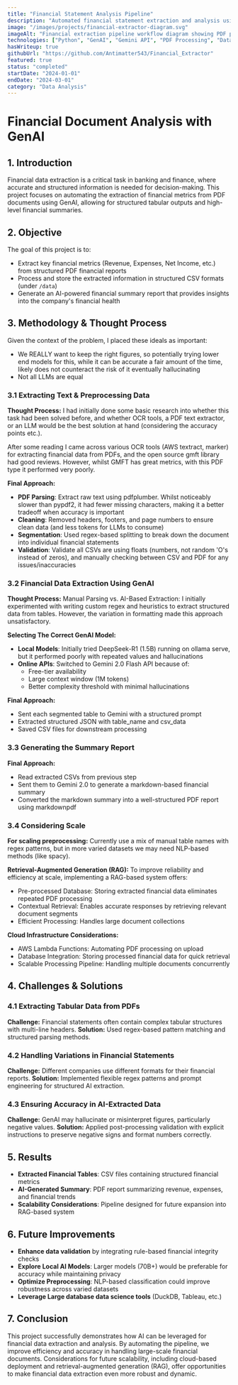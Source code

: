 ```yaml
---
title: "Financial Statement Analysis Pipeline"
description: "Automated financial statement extraction and analysis using GenAI. Processes financial PDFs, extracts key data, and generates structured reports with AI-powered insights."
image: "/images/projects/financial-extractor-diagram.svg"
imageAlt: "Financial extraction pipeline workflow diagram showing PDF processing through GenAI to structured outputs"
technologies: ["Python", "GenAI", "Gemini API", "PDF Processing", "Data Analysis", "Automation"]
hasWriteup: true
githubUrl: "https://github.com/Antimatter543/Financial_Extractor"
featured: true
status: "completed"
startDate: "2024-01-01"
endDate: "2024-03-01"
category: "Data Analysis"
---
```


# Financial Document Analysis with GenAI

## 1. Introduction

Financial data extraction is a critical task in banking and finance, where accurate and structured information is needed for decision-making. This project focuses on automating the extraction of financial metrics from PDF documents using GenAI, allowing for structured tabular outputs and high-level financial summaries.

## 2. Objective

The goal of this project is to:

- Extract key financial metrics (Revenue, Expenses, Net Income, etc.) from structured PDF financial reports
- Process and store the extracted information in structured CSV formats (under `/data`)
- Generate an AI-powered financial summary report that provides insights into the company's financial health

## 3. Methodology & Thought Process

Given the context of the problem, I placed these ideals as important:

- We REALLY want to keep the right figures, so potentially trying lower end models for this, while it can be accurate a fair amount of the time, likely does not counteract the risk of it eventually hallucinating
- Not all LLMs are equal

### 3.1 Extracting Text & Preprocessing Data

**Thought Process:**
I had initially done some basic research into whether this task had been solved before, and whether OCR tools, a PDF text extractor, or an LLM would be the best solution at hand (considering the accuracy points etc.).

After some reading I came across various OCR tools (AWS textract, marker) for extracting financial data from PDFs, and the open source gmft library had good reviews. However, whilst GMFT has great metrics, with this PDF type it performed very poorly.

**Final Approach:**
- **PDF Parsing**: Extract raw text using pdfplumber. Whilst noticeably slower than pypdf2, it had fewer missing characters, making it a better tradeoff when accuracy is important
- **Cleaning**: Removed headers, footers, and page numbers to ensure clean data (and less tokens for LLMs to consume)
- **Segmentation**: Used regex-based splitting to break down the document into individual financial statements
- **Validation**: Validate all CSVs are using floats (numbers, not random 'O's instead of zeros), and manually checking between CSV and PDF for any issues/inaccuracies

### 3.2 Financial Data Extraction Using GenAI

**Thought Process:**
Manual Parsing vs. AI-Based Extraction: I initially experimented with writing custom regex and heuristics to extract structured data from tables. However, the variation in formatting made this approach unsatisfactory.

**Selecting The Correct GenAI Model:**
- **Local Models**: Initially tried DeepSeek-R1 (1.5B) running on ollama serve, but it performed poorly with repeated values and hallucinations
- **Online APIs**: Switched to Gemini 2.0 Flash API because of:
  - Free-tier availability
  - Large context window (1M tokens)
  - Better complexity threshold with minimal hallucinations

**Final Approach:**
- Sent each segmented table to Gemini with a structured prompt
- Extracted structured JSON with table_name and csv_data
- Saved CSV files for downstream processing

### 3.3 Generating the Summary Report

**Final Approach:**
- Read extracted CSVs from previous step
- Sent them to Gemini 2.0 to generate a markdown-based financial summary
- Converted the markdown summary into a well-structured PDF report using markdownpdf

### 3.4 Considering Scale

**For scaling preprocessing:** Currently use a mix of manual table names with regex patterns, but in more varied datasets we may need NLP-based methods (like spacy).

**Retrieval-Augmented Generation (RAG):** To improve reliability and efficiency at scale, implementing a RAG-based system offers:
- Pre-processed Database: Storing extracted financial data eliminates repeated PDF processing
- Contextual Retrieval: Enables accurate responses by retrieving relevant document segments
- Efficient Processing: Handles large document collections

**Cloud Infrastructure Considerations:**
- AWS Lambda Functions: Automating PDF processing on upload
- Database Integration: Storing processed financial data for quick retrieval
- Scalable Processing Pipeline: Handling multiple documents concurrently

## 4. Challenges & Solutions

### 4.1 Extracting Tabular Data from PDFs
**Challenge:** Financial statements often contain complex tabular structures with multi-line headers.
**Solution:** Used regex-based pattern matching and structured parsing methods.

### 4.2 Handling Variations in Financial Statements
**Challenge:** Different companies use different formats for their financial reports.
**Solution:** Implemented flexible regex patterns and prompt engineering for structured AI extraction.

### 4.3 Ensuring Accuracy in AI-Extracted Data
**Challenge:** GenAI may hallucinate or misinterpret figures, particularly negative values.
**Solution:** Applied post-processing validation with explicit instructions to preserve negative signs and format numbers correctly.

## 5. Results

- **Extracted Financial Tables**: CSV files containing structured financial metrics
- **AI-Generated Summary**: PDF report summarizing revenue, expenses, and financial trends
- **Scalability Considerations**: Pipeline designed for future expansion into RAG-based system

## 6. Future Improvements

- **Enhance data validation** by integrating rule-based financial integrity checks
- **Explore Local AI Models**: Larger models (70B+) would be preferable for accuracy while maintaining privacy
- **Optimize Preprocessing**: NLP-based classification could improve robustness across varied datasets
- **Leverage Large database data science tools** (DuckDB, Tableau, etc.)

## 7. Conclusion

This project successfully demonstrates how AI can be leveraged for financial data extraction and analysis. By automating the pipeline, we improve efficiency and accuracy in handling large-scale financial documents. Considerations for future scalability, including cloud-based deployment and retrieval-augmented generation (RAG), offer opportunities to make financial data extraction even more robust and dynamic.